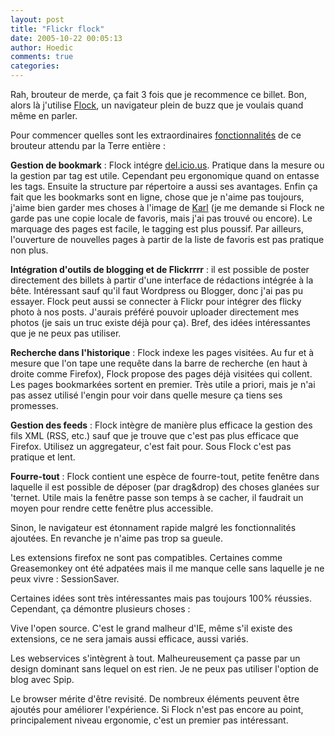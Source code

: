 ```yaml
---
layout: post
title: "Flickr flock"
date: 2005-10-22 00:05:13
author: Hoedic
comments: true
categories: 
---
```



Rah, brouteur de merde, ça fait 3 fois que je recommence ce billet. Bon, alors là j'utilise [Flock](http://www.flock.com/), un navigateur plein de buzz que je voulais quand même en parler.

Pour commencer quelles sont les extraordinaires [fonctionnalités](http://www.flock.com/fiveways/togetstarted/13.php) de ce brouteur attendu par la Terre entière :

**Gestion de bookmark** : Flock intégre [del.icio.us](http://del.icio.us/). Pratique dans la mesure ou la gestion par tag est utile. Cependant peu ergonomique quand on entasse les tags. Ensuite la structure par répertoire a aussi ses avantages. Enfin ça fait que les bookmarks sont en ligne, chose que je n'aime pas toujours, j'aime bien garder mes choses à l'image de [Karl](http://www.la-grange.net/2005/10/07.html#fake-freedom) (je me demande si Flock ne garde pas une copie locale de favoris, mais j'ai pas trouvé ou encore). Le marquage des pages est facile, le tagging est plus poussif. Par ailleurs, l'ouverture de nouvelles pages à partir de la liste de favoris est pas pratique non plus.

**Intégration d'outils de blogging et de Flickrrrr** : il est possible de poster directement des billets à partir d'une interface de rédactions intégrée à la bête. Intéressant sauf qu'il faut Wordpress ou Blogger, donc j'ai pas pu essayer. Flock peut aussi se connecter à Flickr pour intégrer des flicky photo à nos posts. J'aurais préféré pouvoir uploader directement mes photos (je sais un truc existe déjà pour ça). Bref, des idées intéressantes que je ne peux pas utiliser.

**Recherche dans l'historique** : Flock indexe les pages visitées. Au fur et à mesure que l'on tape une requête dans la barre de recherche (en haut à droite comme Firefox), Flock propose des pages déjà visitées qui collent. Les pages bookmarkées sortent en premier. Très utile a priori, mais je n'ai pas assez utilisé l'engin pour voir dans quelle mesure ça tiens ses promesses.

**Gestion des feeds** : Flock intègre de manière plus efficace la gestion des fils XML (RSS, etc.) sauf que je trouve que c'est pas plus efficace que Firefox. Utilisez un aggregateur, c'est fait pour. Sous Flock c'est pas pratique et lent.

**Fourre-tout** : Flock contient une espèce de fourre-tout, petite fenêtre dans laquelle il est possible de déposer (par drag&drop) des choses glanées sur 'ternet. Utile mais la fenêtre passe son temps à se cacher, il faudrait un moyen pour rendre cette fenêtre plus accessible.

Sinon, le navigateur est étonnament rapide malgré les fonctionnalités ajoutées. En revanche je n'aime pas trop sa gueule.

Les extensions firefox ne sont pas compatibles. Certaines comme Greasemonkey ont été adpatées mais il me manque celle sans laquelle je ne peux vivre : SessionSaver.

Certaines idées sont très intéressantes mais pas toujours 100% réussies. Cependant, ça démontre plusieurs choses :

Vive l'open source. C'est le grand malheur d'IE, même s'il existe des extensions, ce ne sera jamais aussi efficace, aussi variés.

Les webservices s'intègrent à tout. Malheureusement ça passe par un design dominant sans lequel on est rien. Je ne peux pas utiliser l'option de blog avec Spip.

Le browser mérite d'être revisité. De nombreux éléments peuvent être ajoutés pour améliorer l'expérience. Si Flock n'est pas encore au point, principalement niveau ergonomie, c'est un premier pas intéressant.
